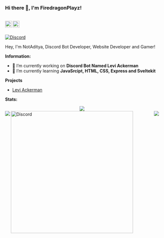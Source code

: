 ### Hi there 👋, I'm FiredragonPlayz!

<br/>
<a href="https://discord.com/users/836471571786104873" target="_blank" >
    <img align ="left" alt="NotAditya's Discord" width="22px" src ="https://cdn.jsdelivr.net/npm/simple-icons@v3/icons/discord.svg" />
  </a>
  <a href="https://github.com/NotAditya69" target="_blank">
    <img align ="left" alt="FiredragonPlayz's Github " width="22px" src ="https://cdn.jsdelivr.net/npm/simple-icons@v3/icons/github.svg" />
  </a>

![]()

<br/>

<!-- ![Discord](https://discord.c99.nl/widget/theme-3/725945760629129277.png) -->
<a href="https://discord.com/users/836471571786104873">
<img src="https://discord.c99.nl/widget/theme-3/725945760629129277.png" alt="Discord"/>
</a>

Hey, I'm NotAditya, Discord Bot Developer, Website Developer and Gamer!

 **Information:**

- 🔭 I’m currently working on  **Discord Bot Named Levi Ackerman**
- 🌱 I’m currently learning  **JavaSrcipt, HTML, CSS, Express and Sveltekit**

**Projects**

- [Levi Ackerman](https://top.gg/bot/876850171399536671)

**Stats:**  


<div align="center"><img src="https://github-profile-trophy.vercel.app/?username=DeltaCoderr&theme=dracula&count_private=true"></div>
<img align="left" src="https://github-readme-stats.vercel.app/api?username=firedragonplayz&show_icons=true&hide_border=true&theme=tokyonight"><img align="right" src="https://github-readme-stats.vercel.app/api/top-langs/?username=FiredragonPlayz&theme=tokyonight&hide=batchfile">




<a href="https://github.com/NotAditya69/djs-bot-template">
<img src="https://github-readme-stats.vercel.app/api/pin/?username=NotAditya69&repo=djs-bot-template&theme=dracula" alt="Discord" width="400"/>
</a>
